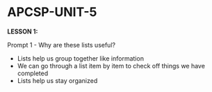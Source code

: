 # APCSP-UNIT-5



**LESSON 1:**

Prompt 1 - Why are these lists useful?

- Lists help us group together like information
- We can go through a list item by item to check off things we have completed
- Lists help us stay organized
